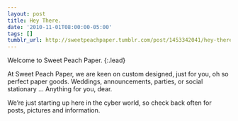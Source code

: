 ```yaml
---
layout: post
title: Hey There.
date: '2010-11-01T08:00:00-05:00'
tags: []
tumblr_url: http://sweetpeachpaper.tumblr.com/post/1453342041/hey-there
---
```

Welcome to Sweet Peach Paper.
{:.lead}

At Sweet Peach Paper, we are keen on custom designed, just for you, oh so perfect paper goods. Weddings, announcements, parties, or social stationary … Anything for you, dear.

We’re just starting up here in the cyber world, so check back often for posts, pictures and information.
